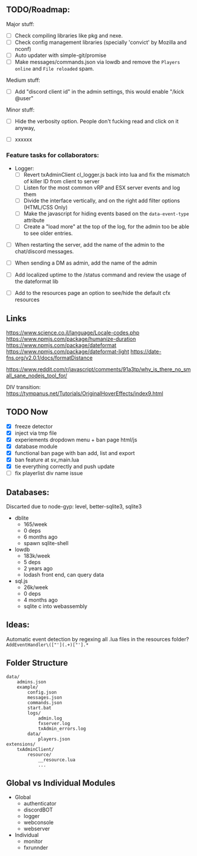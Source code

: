 ## TODO/Roadmap:
Major stuff:
- [ ] Check compiling libraries like pkg and nexe.
- [ ] Check config management libraries (specially 'convict' by Mozilla and nconf)
- [ ] Auto updater with simple-git/promise
- [ ] Make messages/commands.json via lowdb and remove the `Players online` and `File reloaded` spam.

Medium stuff:
- [ ] Add "discord client id" in the admin settings, this would enable "/kick @user"

Minor stuff:
- [ ] Hide the verbosity option. People don't fucking read and click on it anyway,
- [ ] xxxxxx


### Feature tasks for collaborators:
- Logger:
    - [ ] Revert txAdminClient cl_logger.js back into lua and fix the mismatch of killer ID from client to server
    - [ ] Listen for the most common vRP and ESX server events and log them
    - [ ] Divide the interface vertically, and on the right add filter options (HTML/CSS Only)
    - [ ] Make the javascript for hiding events based on the `data-event-type` attribute
    - [ ] Create a "load more" at the top of the log, for the admin too be able to see older entries.
- [ ] When restarting the server, add the name of the admin to the chat/discord messages.
- [ ] When sending a DM as admin, add the name of the admin
- [ ] Add localized uptime to the /status command and review the usage of the dateformat lib
- [ ] Add to the resources page an option to see/hide the default cfx resources



## Links
https://www.science.co.il/language/Locale-codes.php
https://www.npmjs.com/package/humanize-duration
https://www.npmjs.com/package/dateformat
https://www.npmjs.com/package/dateformat-light
https://date-fns.org/v2.0.1/docs/formatDistance

https://www.reddit.com/r/javascript/comments/91a3tp/why_is_there_no_small_sane_nodejs_tool_for/

DIV transition: https://tympanus.net/Tutorials/OriginalHoverEffects/index9.html


## TODO Now
- [x] freeze detector
- [x] inject via tmp file
- [x] experiements dropdown menu + ban page html/js
- [x] database module
- [x] functional ban page with ban add, list and export
- [x] ban feature at sv_main.lua
- [x] tie everything correctly and push update
- [ ] fix playerlist div name issue

## Databases:
Discarted due to node-gyp: level, better-sqlite3, sqlite3

- dblite
    - 165/week  
    - 0 deps  
    - 6 months ago  
    - spawn sqlite-shell  
- lowdb
    - 183k/week  
    - 5 deps  
    - 2 years ago  
    - lodash front end, can query data  
- sql.js
    - 26k/week  
    - 0 deps  
    - 4 months ago  
    - sqlite c into webassembly  


## Ideas:
Automatic event detection by regexing all .lua files in the resources folder?  
`AddEventHandler\(["'](.+)["'].*`


## Folder Structure
    data/
        admins.json
        example/
            config.json
            messages.json
            commands.json
            start.bat
            logs/
                admin.log
                fxserver.log
                txAdmin_errors.log
            data/
                players.json
    extensions/
        txAdminClient/
            resource/
                __resource.lua
                ...


## Global vs Individual Modules
- Global
    - authenticator
    - discordBOT
    - logger
    - webconsole
    - webserver
- Individual
    - monitor
    - fxrunnder
